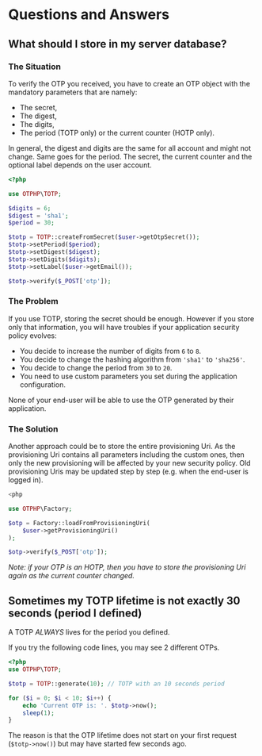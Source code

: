 # Questions and Answers

## What should I store in my server database?

### The Situation

To verify the OTP you received, you have to create an OTP object with the mandatory parameters that are namely:

* The secret,
* The digest,
* The digits,
* The period (TOTP only) or the current counter (HOTP only).

In general, the digest and digits are the same for all account and might not change.
Same goes for the period.
The secret, the current counter and the optional label depends on the user account.

```php
<?php

use OTPHP\TOTP;

$digits = 6;
$digest = 'sha1';
$period = 30;

$totp = TOTP::createFromSecret($user->getOtpSecret());
$totp->setPeriod($period);
$totp->setDigest($digest);
$totp->setDigits($digits);
$totp->setLabel($user->getEmail());

$totp->verify($_POST['otp']);
```

### The Problem

If you use TOTP, storing the secret should be enough. However if you store only that information, you will have troubles if your application security policy evolves:

* You decide to increase the number of digits from `6` to `8`.
* You decide to change the hashing algorithm from `'sha1'` to `'sha256'`.
* You decide to change the period from `30` to `20`.
* You need to use custom parameters you set during the application configuration.

None of your end-user will be able to use the OTP generated by their application.

### The Solution

Another approach could be to store the entire provisioning Uri.
As the provisioning Uri contains all parameters including the custom ones, then only the new provisioning will be affected by your new security policy.
Old provisioning Uris may be updated step by step (e.g. when the end-user is logged in).

```php
<php

use OTPHP\Factory;

$otp = Factory::loadFromProvisioningUri(
    $user->getProvisioningUri()
);

$otp->verify($_POST['otp']);
```

*Note: if your OTP is an HOTP, then you have to store the provisioning Uri again as the current counter changed.*

## Sometimes my TOTP lifetime is not exactly 30 seconds (period I defined)

A TOTP _ALWAYS_ lives for the period you defined.

If you try the following code lines, you may see 2 different OTPs.

```php
<?php
use OTPHP\TOTP;

$totp = TOTP::generate(10); // TOTP with an 10 seconds period

for ($i = 0; $i < 10; $i++) {
    echo 'Current OTP is: '. $totp->now();
    sleep(1);
}
```

The reason is that the OTP lifetime does not start on your first request (`$totp->now()`)
but may have started few seconds ago.
